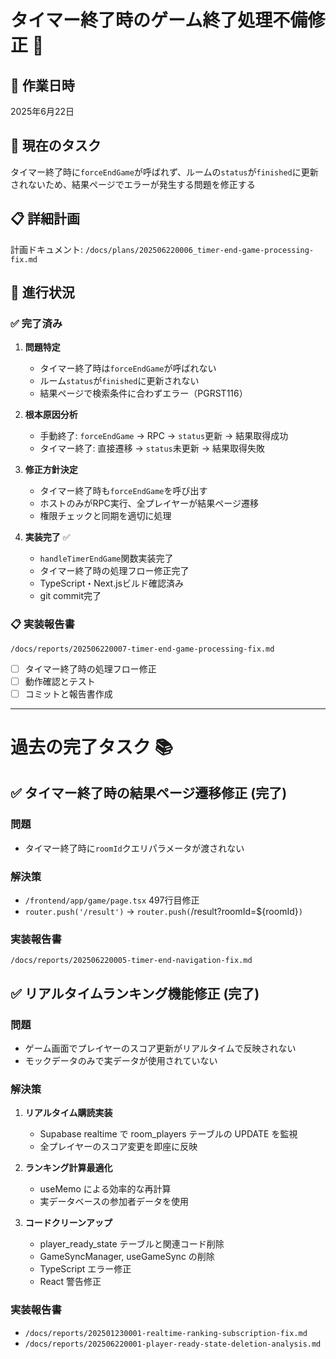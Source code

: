 # タイマー終了時のゲーム終了処理不備修正 🔧

## 📅 作業日時
2025年6月22日

## 🎯 現在のタスク
タイマー終了時に`forceEndGame`が呼ばれず、ルームの`status`が`finished`に更新されないため、結果ページでエラーが発生する問題を修正する

## 📋 詳細計画
計画ドキュメント: `/docs/plans/202506220006_timer-end-game-processing-fix.md`

## 🔄 進行状況

### ✅ 完了済み
1. **問題特定**
   - タイマー終了時は`forceEndGame`が呼ばれない
   - ルーム`status`が`finished`に更新されない
   - 結果ページで検索条件に合わずエラー（PGRST116）

2. **根本原因分析**
   - 手動終了: `forceEndGame` → RPC → `status`更新 → 結果取得成功
   - タイマー終了: 直接遷移 → `status`未更新 → 結果取得失敗

3. **修正方針決定**
   - タイマー終了時も`forceEndGame`を呼び出す
   - ホストのみがRPC実行、全プレイヤーが結果ページ遷移
   - 権限チェックと同期を適切に処理

4. **実装完了** ✅
   - `handleTimerEndGame`関数実装完了
   - タイマー終了時の処理フロー修正完了
   - TypeScript・Next.jsビルド確認済み
   - git commit完了

### 📋 実装報告書
`/docs/reports/202506220007-timer-end-game-processing-fix.md`
- [ ] タイマー終了時の処理フロー修正
- [ ] 動作確認とテスト
- [ ] コミットと報告書作成

---

# 過去の完了タスク 📚

## ✅ タイマー終了時の結果ページ遷移修正 (完了)

### 問題
- タイマー終了時に`roomId`クエリパラメータが渡されない

### 解決策
- `/frontend/app/game/page.tsx` 497行目修正
- `router.push('/result')` → `router.push(`/result?roomId=${roomId}`)`

### 実装報告書
`/docs/reports/202506220005-timer-end-navigation-fix.md`

## ✅ リアルタイムランキング機能修正 (完了)

### 問題
- ゲーム画面でプレイヤーのスコア更新がリアルタイムで反映されない
- モックデータのみで実データが使用されていない

### 解決策
1. **リアルタイム購読実装**
   - Supabase realtime で room_players テーブルの UPDATE を監視
   - 全プレイヤーのスコア変更を即座に反映

2. **ランキング計算最適化**
   - useMemo による効率的な再計算
   - 実データベースの参加者データを使用

3. **コードクリーンアップ**
   - player_ready_state テーブルと関連コード削除
   - GameSyncManager, useGameSync の削除
   - TypeScript エラー修正
   - React 警告修正

### 実装報告書
- `/docs/reports/202501230001-realtime-ranking-subscription-fix.md`
- `/docs/reports/202506220001-player-ready-state-deletion-analysis.md`
